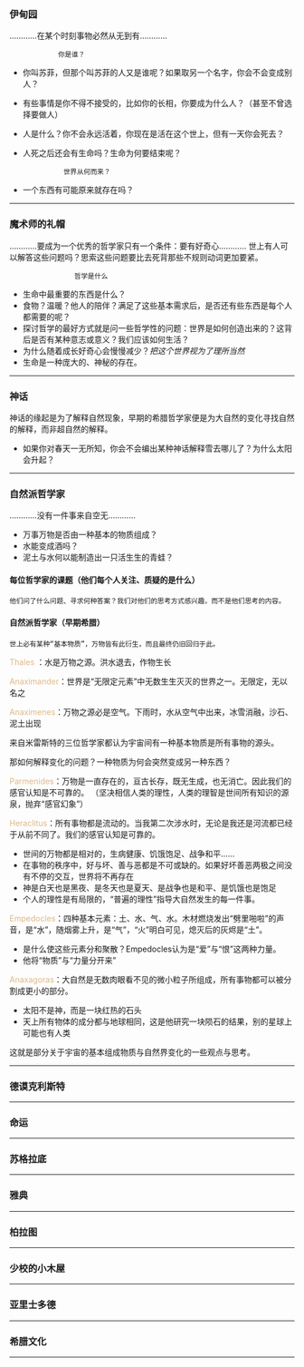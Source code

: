 ### 伊甸园
…………在某个时刻事物必然从无到有…………

                你是谁？ 

* 你叫苏菲，但那个叫苏菲的人又是谁呢？如果取另一个名字，你会不会变成别人？
* 有些事情是你不得不接受的，比如你的长相，你要成为什么人？（甚至不曾选择要做人）
* 人是什么？你不会永远活着，你现在是活在这个世上，但有一天你会死去？
* 人死之后还会有生命吗？生命为何要结束呢？


                世界从何而来？

* 一个东西有可能原来就存在吗？


***
### 魔术师的礼帽
…………要成为一个优秀的哲学家只有一个条件：要有好奇心…………
世上有人可以解答这些问题吗？思索这些问题要比去死背那些不规则动词更加要紧。

                    哲学是什么
* 生命中最重要的东西是什么？
* 食物？温暖？他人的陪伴？满足了这些基本需求后，是否还有些东西是每个人都需要的呢？
* 探讨哲学的最好方式就是问一些哲学性的问题：世界是如何创造出来的？这背后是否有某种意志或意义？我们应该如何生活？
* 为什么随着成长好奇心会慢慢减少？*把这个世界视为了理所当然*
* 生命是一种庞大的、神秘的存在。

***
### 神话
神话的缘起是为了解释自然现象，早期的希腊哲学家便是为大自然的变化寻找自然的解释，而非超自然的解释。
* 如果你对春天一无所知，你会不会编出某种神话解释雪去哪儿了？为什么太阳会升起？
***
### 自然派哲学家
…………没有一件事来自空无…………

* 万事万物是否由一种基本的物质组成？
* 水能变成酒吗？
* 泥土与水何以能制造出一只活生生的青蛙？
#### 每位哲学家的课题（他们每个人关注、质疑的是什么）

    他们问了什么问题、寻求何种答案？我们对他们的思考方式感兴趣，而不是他们思考的内容。


#### 自然派哲学家（早期希腊）
    世上必有某种“基本物质”，万物皆有此衍生，而且最终仍旧回归于此。

<font color=#DEB887>  Thales</font> ：水是万物之源。洪水退去，作物生长

<font color=#DEB887>  Anaximander</font>：世界是“无限定元素”中无数生生灭灭的世界之一。无限定，无以名之

<font color=#DEB887>  Anaximenes</font>：万物之源必是空气。下雨时，水从空气中出来，冰雪消融，沙石、泥土出现

来自米雷斯特的三位哲学家都认为宇宙间有一种基本物质是所有事物的源头。

那如何解释变化的问题？一种物质为何会突然变成另一种东西？

<font color=#DEB887>  Parmenides</font>：万物是一直存在的，亘古长存，既无生成，也无消亡。因此我们的感官认知是不可靠的。
（坚决相信人类的理性，人类的理智是世间所有知识的源泉，抛弃“感官幻象”）

<font color=#DEB887>  Heraclitus</font>：所有事物都是流动的。当我第二次涉水时，无论是我还是河流都已经于从前不同了。我们的感官认知是可靠的。
* 世间的万物都是相对的，生病健康、饥饿饱足、战争和平……
* 在事物的秩序中，好与坏、善与恶都是不可或缺的。如果好坏善恶两极之间没有不停的交互，世界将不再存在
* 神是白天也是黑夜、是冬天也是夏天、是战争也是和平、是饥饿也是饱足
* 个人的理性是有局限的，“普遍的理性”指导大自然发生的每一件事。

<font color=#DEB887>  Empedocles</font>：四种基本元素：土、水、气、水。木材燃烧发出“劈里啪啦”的声音，是“水”，随烟雾上升，是“气”，“火”明白可见，熄灭后的灰烬是“土”。
* 是什么使这些元素分和聚散？Empedocles认为是“爱”与“恨”这两种力量。
* 他将“物质”与“力量分开来”

<font color=#DEB887>  Anaxagoras</font>：大自然是无数肉眼看不见的微小粒子所组成，所有事物都可以被分割成更小的部分。
* 太阳不是神，而是一块红热的石头
* 天上所有物体的成分都与地球相同，这是他研究一块陨石的结果，别的星球上可能也有人类
  
这就是部分关于宇宙的基本组成物质与自然界变化的一些观点与思考。


***
### 德谟克利斯特

***
### 命运

***
### 苏格拉底

***
### 雅典

***
### 柏拉图

***
### 少校的小木屋

***
### 亚里士多德

***
### 希腊文化

***

